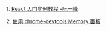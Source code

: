 1\. [React 入门实例教程 -阮一峰](http://www.ruanyifeng.com/blog/2015/03/react.html)

2\. [使用 chrome-devtools Memory 面板](https://zhuanlan.zhihu.com/p/80792297)
